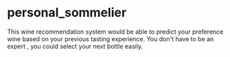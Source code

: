 # personal_sommelier

This wine recommendation system would be able to predict your preference wine based on your previous tasting experience. You don't have to be an expert , you could select your next bottle easily.
